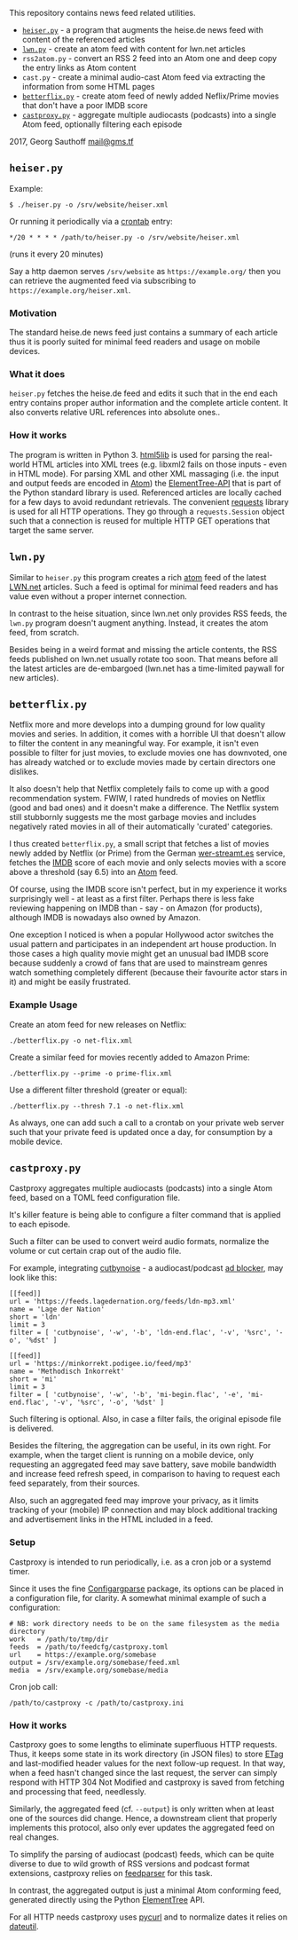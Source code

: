 This repository contains news feed related utilities.

- [`heiser.py`](#heiserpy) - a program that augments
  the heise.de news feed with content of the referenced articles
- [`lwn.py`](#lwnpy) - create an atom feed with content for lwn.net
  articles
- `rss2atom.py` - convert an RSS 2 feed into an Atom one
  and deep copy the entry links as Atom content
- `cast.py` - create a minimal audio-cast Atom feed via
  extracting the information from some HTML pages
- [`betterflix.py`](#betterflixpy) - create atom feed of newly added Neflix/Prime
  movies that don't have a poor IMDB score
- [`castproxy.py`](#castproxypy) - aggregate multiple audiocasts (podcasts) into
  a single Atom feed, optionally filtering each episode

2017, Georg Sauthoff <mail@gms.tf>

## `heiser.py`

Example:

    $ ./heiser.py -o /srv/website/heiser.xml

Or running it periodically via a [crontab][crontab] entry:

    */20 * * * * /path/to/heiser.py -o /srv/website/heiser.xml

(runs it every 20 minutes)

Say a http daemon serves `/srv/website` as `https://example.org/`
then you can retrieve the augmented feed via subscribing to
`https://example.org/heiser.xml`.


### Motivation

The standard heise.de news feed just contains a summary of each
article thus it is poorly suited for minimal feed readers and
usage on mobile devices.

### What it does

`heiser.py` fetches the heise.de feed and edits it such that in
the end each entry contains proper author information and the
complete article content. It also converts relative URL
references into absolute ones..

### How it works

The program is written in Python 3. [html5lib][html5lib] is used
for parsing the real-world HTML articles into XML trees (e.g.
libxml2 fails on those inputs - even in HTML mode). For parsing
XML and other XML massaging (i.e. the input and output feeds are
encoded in [Atom][atom]) the [ElementTree-API][et] that is part
of the Python standard library is used. Referenced articles are
locally cached for a few days to avoid redundant retrievals. The
convenient [requests][requests] library is used for all HTTP
operations. They go through a `requests.Session` object such that
a connection is reused for multiple HTTP GET operations that
target the same server.

## `lwn.py`

Similar to `heiser.py` this program creates a rich [atom][atom] feed of
the latest [LWN.net][lwn] articles. Such a feed is optimal for
minimal feed readers and has value even without a proper internet
connection.

In contrast to the heise situation, since lwn.net only provides
RSS feeds, the `lwn.py` program doesn't augment anything.
Instead, it creates the atom feed, from scratch.

Besides being in a weird format and missing the article contents,
the RSS feeds published on lwn.net usually rotate too soon. That
means before all the latest articles are de-embargoed (lwn.net
has a time-limited paywall for new articles).

## `betterflix.py`

Netflix more and more develops into a dumping ground for low
quality movies and series. In addition, it comes with a horrible
UI that doesn't allow to filter the content in any meaningful
way. For example, it isn't even possible to filter for just
movies, to exclude movies one has downvoted, one has already
watched or to exclude movies made by certain directors one
dislikes.

It also doesn't help that Netflix completely fails to come up
with a good recommendation system. FWIW, I rated hundreds of
movies on Netflix (good and bad ones) and it doesn't make a
difference. The Netflix system still stubbornly suggests me the
most garbage movies and includes negatively rated movies in all
of their automatically 'curated' categories.

I thus created `betterflix.py`, a small script that fetches a
list of movies newly added by Netflix (or Prime) from the German
[wer-streamt.es][wse] service, fetches the [IMDB][imdb] score of
each movie and only selects movies with a score above a threshold
(say 6.5) into an [Atom][atom] feed.

Of course, using the IMDB score isn't perfect, but in my
experience it works surprisingly well - at least as a first
filter. Perhaps there is less fake reviewing happening on IMDB
than - say - on Amazon (for products), although IMDB is nowadays
also owned by Amazon.

One exception I noticed is when a popular Hollywood actor
switches the usual pattern and participates in an independent art
house production. In those cases a high quality movie might get
an unusual bad IMDB score because suddenly a crowd of fans that
are used to mainstream genres watch something completely
different (because their favourite actor stars in it) and might
be easily frustrated.

### Example Usage

Create an atom feed for new releases on Netflix:

    ./betterflix.py -o net-flix.xml

Create a similar feed for movies recently added to Amazon Prime:

    ./betterflix.py --prime -o prime-flix.xml

Use a different filter threshold (greater or equal):

    ./betterflix.py --thresh 7.1 -o net-flix.xml

As always, one can add such a call to a crontab on your private
web server such that your private feed is updated once a day,
for consumption by a mobile device.


## `castproxy.py`

Castproxy aggregates multiple audiocasts (podcasts) into a single
Atom feed, based on a TOML feed configuration file.

It's killer feature is being able to configure a filter command
that is applied to each episode.

Such a filter can be used to convert weird audio formats,
normalize the volume or cut certain crap out of the audio file.

For example, integrating [cutbynoise][cutbynoise] - a
audiocast/podcast [ad blocker][adblock], may look like this:

```
[[feed]]
url = 'https://feeds.lagedernation.org/feeds/ldn-mp3.xml'
name = 'Lage der Nation'
short = 'ldn'
limit = 3
filter = [ 'cutbynoise', '-w', '-b', 'ldn-end.flac', '-v', '%src', '-o', '%dst' ]

[[feed]]
url = 'https://minkorrekt.podigee.io/feed/mp3'
name = 'Methodisch Inkorrekt'
short = 'mi'
limit = 3
filter = [ 'cutbynoise', '-w', '-b', 'mi-begin.flac', '-e', 'mi-end.flac', '-v', '%src', '-o', '%dst' ]
```

Such filtering is optional. Also, in case a filter fails, the
original episode file is delivered.

Besides the filtering, the aggregation can be useful, in its own
right. For example, when the target client is running on a mobile
device, only requesting an aggregated feed may save battery, save
mobile bandwidth and increase feed refresh speed, in comparison
to having to request each feed separately, from their sources.

Also, such an aggregated feed may improve your privacy, as it
limits tracking of your (mobile) IP connection and may block
additional tracking and advertisement links in the HTML included
in a feed.


### Setup

Castproxy is intended to run periodically, i.e. as a cron job or
a systemd timer.

Since it uses the fine [Configargparse][cargparse] package, its
options can be placed in a configuration file, for clarity.
A somewhat minimal example of such a configuration:

```
# NB: work directory needs to be on the same filesystem as the media directory
work   = /path/to/tmp/dir
feeds  = /path/to/feedcfg/castproxy.toml
url    = https://example.org/somebase
output = /srv/example.org/somebase/feed.xml
media  = /srv/example.org/somebase/media
```

Cron job call:

```
/path/to/castproxy -c /path/to/castproxy.ini
```

### How it works

Castproxy goes to some lengths to eliminate superfluous HTTP
requests.  Thus, it keeps some state in its work directory (in
JSON files) to store [ETag][etag] and last-modified header values for
the next follow-up request.
In that way, when a feed hasn't changed since the last request,
the server can simply respond with HTTP 304 Not Modified and
castproxy is saved from fetching and processing that feed,
needlessly.

Similarly, the aggregated feed (cf. `--output`) is only written
when at least one of the sources did change. Hence, a downstream
client that properly implements this protocol, also only ever
updates the aggregated feed on real changes.

To simplify the parsing of audiocast (podcast) feeds, which can
be quite diverse to due to wild growth of RSS versions and
podcast format extensions, castproxy relies on
[feedparser][feedparser] for this task.

In contrast, the aggregated output is just a minimal Atom
conforming feed, generated directly using the Python
[ElementTree][et] API.

For all HTTP needs castproxy uses [pycurl][pycurl] and to
normalize dates it relies on [dateutil][dateutil].


[atom]: https://en.wikipedia.org/wiki/Atom_(standard)
[et]: https://docs.python.org/3/library/xml.etree.elementtree.html
[html5lib]: https://github.com/html5lib/html5lib-python
[requests]: http://docs.python-requests.org/en/master/
[crontab]: https://en.wikipedia.org/wiki/Cron
[lwn]: https://lwn.net/
[rss]: https://en.wikipedia.org/wiki/RSS
[wse]: https://www.werstreamt.es
[imdb]: https://en.wikipedia.org/wiki/IMDb
[cutbynoise]: https://github.com/gsauthof/cutbynoise
[adblock]: https://en.wikipedia.org/wiki/Ad_blocking
[cargparse]: https://github.com/bw2/ConfigArgParse
[etag]: https://en.wikipedia.org/wiki/HTTP_ETag
[feedparser]: https://github.com/kurtmckee/feedparser
[pycurl]: http://pycurl.io/
[dateutil]: https://github.com/dateutil/dateutil

